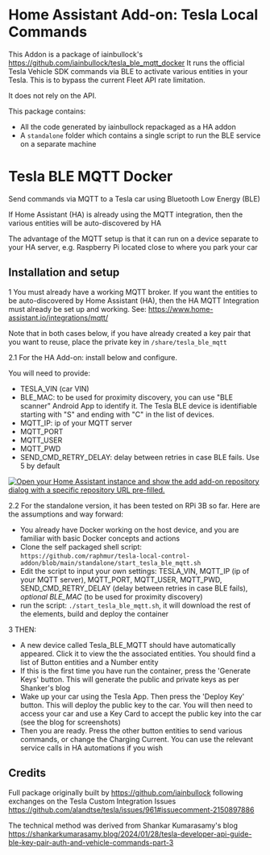 # Home Assistant Add-on: Tesla Local Commands

This Addon is a package of iainbullock's https://github.com/iainbullock/tesla_ble_mqtt_docker
It runs the official Tesla Vehicle SDK commands via BLE to activate various entities in your Tesla.
This is to bypass the current Fleet API rate limitation.

It does not rely on the API.

This package contains:
- All the code generated by iainbullock repackaged as a HA addon
- A `standalone` folder which contains a single script to run the BLE service on a separate machine

# Tesla BLE MQTT Docker

Send commands via MQTT to a Tesla car using Bluetooth Low Energy (BLE)

If Home Assistant (HA) is already using the MQTT integration, then the various entities will be auto-discovered by HA

The advantage of the MQTT setup is that it can run on a device separate to your HA server, e.g. Raspberry Pi located close to where you park your car 

## Installation and setup

1 You must already have a working MQTT broker. If you want the entities to be auto-discovered by Home Assistant (HA), then the HA MQTT Integration must already be set up and working. See: https://www.home-assistant.io/integrations/mqtt/

Note that in both cases below, if you have already created a key pair that you want to reuse, place the private key in `/share/tesla_ble_mqtt`

2.1 For the HA Add-on: install below and configure.

You will need to provide:
- TESLA_VIN (car VIN)
- BLE_MAC: to be used for proximity discovery, you can use "BLE scanner" Android App to identify it. The Tesla BLE device is identifiable starting with "S" and ending with "C" in the list of devices.
- MQTT_IP: ip of your MQTT server
- MQTT_PORT
- MQTT_USER
- MQTT_PWD
- SEND_CMD_RETRY_DELAY: delay between retries in case BLE fails. Use 5 by default

[![Open your Home Assistant instance and show the add add-on repository dialog with a specific repository URL pre-filled.](https://my.home-assistant.io/badges/supervisor_add_addon_repository.svg)](https://my.home-assistant.io/redirect/supervisor_add_addon_repository/?repository_url=https://github.com/raphmur/tesla-local-control-addon)

2.2 For the standalone version, it has been tested on RPi 3B so far. Here are the assumptions and way forward:
- You already have Docker working on the host device, and you are familiar with basic Docker concepts and actions
- Clone the self packaged shell script: `https://github.com/raphmur/tesla-local-control-addon/blob/main/standalone/start_tesla_ble_mqtt.sh`
- Edit the script to input your own settings: TESLA_VIN, MQTT_IP (ip of your MQTT server), MQTT_PORT, MQTT_USER, MQTT_PWD, SEND_CMD_RETRY_DELAY (delay between retries in case BLE fails), _optional_ _BLE_MAC_ (to be used for proximity discovery)
- run the script: `./start_tesla_ble_mqtt.sh`, it will download the rest of the elements, build and deploy the container

3 THEN:

- A new device called Tesla_BLE_MQTT should have automatically appeared. Click it to view the the associated entities. You should find a list of Button entities and a Number entity
- If this is the first time you have run the container, press the 'Generate Keys' button. This will generate the public and private keys as per Shanker's blog
- Wake up your car using the Tesla App. Then press the 'Deploy Key' button. This will deploy the public key to the car. You will then need to access your car and use a Key Card to accept the public key into the car (see the blog for screenshots)
- Then you are ready. Press the other button entities to send various commands, or change the Charging Current. You can use the relevant service calls in HA automations if you wish

## Credits

Full package originally built by https://github.com/iainbullock following exchanges on the Tesla Custom Integration Issues https://github.com/alandtse/tesla/issues/961#issuecomment-2150897886 

The technical method was derived from Shankar Kumarasamy's blog https://shankarkumarasamy.blog/2024/01/28/tesla-developer-api-guide-ble-key-pair-auth-and-vehicle-commands-part-3
